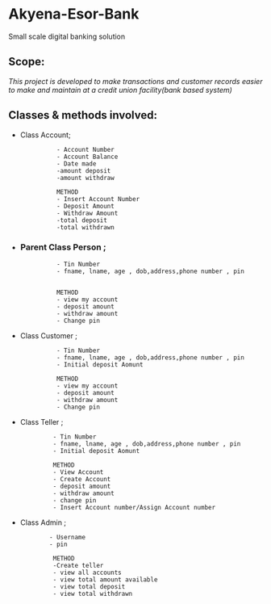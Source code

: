 # Akyena-Esor-Bank
Small scale digital banking solution
## Scope:
*This project is developed to make transactions and customer records easier to make and maintain at a credit union facility(bank based system)*

## Classes & methods involved:

+ Class Account;  

                - Account Number
                - Account Balance
                - Date made
                -amount deposit
                -amount withdraw
                
                METHOD
                - Insert Account Number
                - Deposit Amount
                - Withdraw Amount
                -total deposit
                -total withdrawn
                
+ ### Parent Class Person ;

                - Tin Number
                - fname, lname, age , dob,address,phone number , pin
                
                
                METHOD
                - view my account
                - deposit amount
                - withdraw amount
                - Change pin
                                
                
+ Class Customer ;

                - Tin Number
                - fname, lname, age , dob,address,phone number , pin
                - Initial deposit Aomunt
                
                METHOD
                - view my account
                - deposit amount
                - withdraw amount
                - Change pin
                
 + Class Teller ;

                - Tin Number
                - fname, lname, age , dob,address,phone number , pin
                - Initial deposit Aomunt
                
                METHOD
                - View Account
                - Create Account
                - deposit amount
                - withdraw amount
                - change pin
                - Insert Account number/Assign Account number
                
                
                
 + Class Admin ;

               - Username
               - pin
                
                METHOD
                -Create teller
                - view all accounts
                - view total amount available
                - view total deposit
                - view total withdrawn
                               
                               
            
                
                
